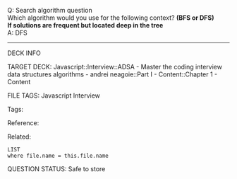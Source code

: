 Q: Search algorithm question  
Which algorithm would you use for the following context? **(BFS or DFS)**  
**If solutions are frequent but located deep in the tree**  
A: DFS
<!--ID: 1690376045524-->

---

DECK INFO

TARGET DECK: Javascript::Interview::ADSA - Master the coding interview data structures algorithms - andrei neagoie::Part I - Content::Chapter 1 - Content

FILE TAGS: Javascript Interview

Tags:

Reference:

Related:

```dataview
LIST
where file.name = this.file.name
```

QUESTION STATUS: Safe to store
